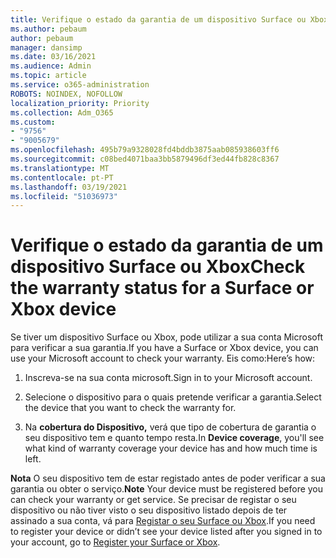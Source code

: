 ```yaml
---
title: Verifique o estado da garantia de um dispositivo Surface ou Xbox
ms.author: pebaum
author: pebaum
manager: dansimp
ms.date: 03/16/2021
ms.audience: Admin
ms.topic: article
ms.service: o365-administration
ROBOTS: NOINDEX, NOFOLLOW
localization_priority: Priority
ms.collection: Adm_O365
ms.custom:
- "9756"
- "9005679"
ms.openlocfilehash: 495b79a9328028fd4bddb3875aab085938603ff6
ms.sourcegitcommit: c08bed4071baa3bb5879496df3ed44fb828c8367
ms.translationtype: MT
ms.contentlocale: pt-PT
ms.lasthandoff: 03/19/2021
ms.locfileid: "51036973"
---
```

# <a name="check-the-warranty-status-for-a-surface-or-xbox-device"></a><span data-ttu-id="fa4d8-102">Verifique o estado da garantia de um dispositivo Surface ou Xbox</span><span class="sxs-lookup"><span data-stu-id="fa4d8-102">Check the warranty status for a Surface or Xbox device</span></span>

<span data-ttu-id="fa4d8-103">Se tiver um dispositivo Surface ou Xbox, pode utilizar a sua conta Microsoft para verificar a sua garantia.</span><span class="sxs-lookup"><span data-stu-id="fa4d8-103">If you have a Surface or Xbox device, you can use your Microsoft account to check your warranty.</span></span> <span data-ttu-id="fa4d8-104">Eis como:</span><span class="sxs-lookup"><span data-stu-id="fa4d8-104">Here’s how:</span></span>

1. <span data-ttu-id="fa4d8-105">Inscreva-se na sua conta microsoft.</span><span class="sxs-lookup"><span data-stu-id="fa4d8-105">Sign in to your Microsoft account.</span></span> 

1. <span data-ttu-id="fa4d8-106">Selecione o dispositivo para o quais pretende verificar a garantia.</span><span class="sxs-lookup"><span data-stu-id="fa4d8-106">Select the device that you want to check the warranty for.</span></span>

1. <span data-ttu-id="fa4d8-107">Na **cobertura do Dispositivo,** verá que tipo de cobertura de garantia o seu dispositivo tem e quanto tempo resta.</span><span class="sxs-lookup"><span data-stu-id="fa4d8-107">In **Device coverage**, you'll see what kind of warranty coverage your device has and how much time is left.</span></span>

<span data-ttu-id="fa4d8-108">**Nota** O seu dispositivo tem de estar registado antes de poder verificar a sua garantia ou obter o serviço.</span><span class="sxs-lookup"><span data-stu-id="fa4d8-108">**Note** Your device must be registered before you can check your warranty or get service.</span></span> <span data-ttu-id="fa4d8-109">Se precisar de registar o seu dispositivo ou não tiver visto o seu dispositivo listado depois de ter assinado a sua conta, vá para [Registar o seu Surface ou Xbox](https://support.microsoft.com/surface/register-your-surface-or-xbox-fd7d73f8-b0e6-c9fa-e83b-0b64652e2376).</span><span class="sxs-lookup"><span data-stu-id="fa4d8-109">If you need to register your device or didn’t see your device listed after you signed in to your account, go to [Register your Surface or Xbox](https://support.microsoft.com/surface/register-your-surface-or-xbox-fd7d73f8-b0e6-c9fa-e83b-0b64652e2376).</span></span>
